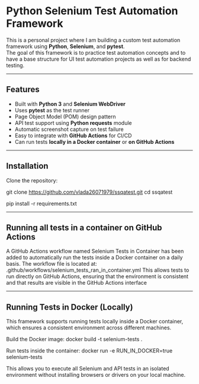 # Python Selenium Test Automation Framework

This is a personal project where I am building a custom test automation framework using **Python**, **Selenium**, and **pytest**.  
The goal of this framework is to practice test automation concepts and to have a base structure for UI test automation projects 
as well as for backend testing.

---

## Features
- Built with **Python 3** and **Selenium WebDriver**
- Uses **pytest** as the test runner
- Page Object Model (POM) design pattern
- API test support using **Python requests** module
- Automatic screenshot capture on test failure
- Easy to integrate with **GitHub Actions** for CI/CD
- Can run tests **locally in a Docker container** or **on GitHub Actions**

---

## Installation

Clone the repository:

git clone https://github.com/vlada26071979/ssqatest.git
cd ssqatest

pip install -r requirements.txt

---

## Running all tests in a container on GitHub Actions

A GitHub Actions workflow named Selenium Tests in Container has been added to automatically run the tests inside a Docker container on a daily basis.
The workflow file is located at:
.github/workflows/selenium_tests_ran_in_container.yml
This allows tests to run directly on GitHub Actions, ensuring that the environment is consistent and that results are visible in the GitHub Actions interface

---

## Running Tests in Docker (Locally)

This framework supports running tests locally inside a Docker container, which ensures a consistent environment across different machines.

Build the Docker image:
docker build -t selenium-tests .

Run tests inside the container:
docker run -e RUN_IN_DOCKER=true selenium-tests

This allows you to execute all Selenium and API tests in an isolated environment without installing browsers or drivers on your local machine.



